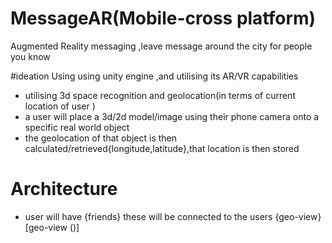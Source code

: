 # MessageAR(Mobile-cross platform)
Augmented Reality  messaging ,leave message around the city for people you know



#ideation
Using using unity engine ,and utilising its AR/VR capabilities

- utilising 3d space recognition and geolocation(in terms of current location of user )
- a user will place a 3d/2d model/image using their phone camera onto a specific real world object
- the geolocation of that object is then calculated/retrieved{longitude,latitude},that location is then stored

# Architecture
- user will have {friends} these will be connected to the users {geo-view}
  [geo-view ()]
